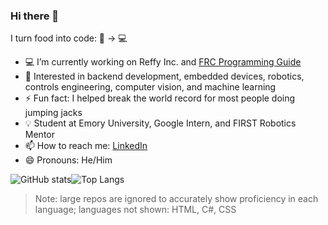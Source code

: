 ### Hi there 👋

I turn food into code: 🍔 -> 💻

- 💻 I’m currently working on Reffy Inc. and [FRC Programming Guide](https://github.com/Emory-Robotics/FRC-Programming-Guide)
- 🔎 Interested in backend development, embedded devices, robotics, controls engineering, computer vision, and machine learning
- ⚡ Fun fact: I helped break the world record for most people doing jumping jacks
- 💡 Student at Emory University, Google Intern, and FIRST Robotics Mentor
- 📫 How to reach me: [LinkedIn](https://www.linkedin.com/in/rafaelpiloto10/)
- 😄 Pronouns: He/Him

![GitHub stats](https://github-readme-stats.vercel.app/api?username=RafaelPiloto10&theme=tokyonight&count_private=true&show_icons=true&ver=2)![Top Langs](https://github-readme-stats.vercel.app/api/top-langs/?username=RafaelPiloto10&ver=2&hide=jupyter%20notebook,c%23,html,css,scss,less,shaderlab,hlsl,vim%20script,shell,starlark,batchfile&show_icons=true&hide_border=true&theme=tokyonight&layout=compact&exclude_repo=DigitalEaglesScoutingApp,SeniorStaffSelect,PatientZero0,ImageToCircle,GameOfLifeTelegramBot,Cook-for-Me,Spotify-Mood-Recommender,A.P.O.L.L.O,Twitter-Clone,dotfiles)

> Note: large repos are ignored to accurately show proficiency in each language; languages not shown: HTML, C#, CSS

